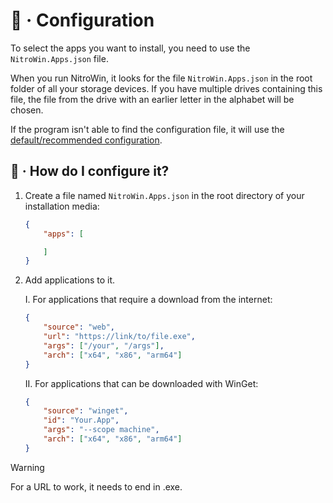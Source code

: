 # :wrench: · Configuration

To select the apps you want to install, you need to use the `NitroWin.Apps.json` file.

When you run NitroWin, it looks for the file `NitroWin.Apps.json` in the root folder of all your storage devices. If you have multiple drives containing this file, the file from the drive with an earlier letter in the alphabet will be chosen.

If the program isn't able to find the configuration file, it will use the [default/recommended configuration](https://raw.githubusercontent.com/nitrowinproject/NitroWin/refs/heads/main/assets/Configuration/NitroWin.Apps.json).

## :monocle_face: · How do I configure it?

1. Create a file named `NitroWin.Apps.json` in the root directory of your installation media:

    ```json
    {
        "apps": [

        ]
    }
    ```

2. Add applications to it.

    I. For applications that require a download from the internet:

    ```json
    {
        "source": "web",
        "url": "https://link/to/file.exe",
        "args": ["/your", "/args"],
        "arch": ["x64", "x86", "arm64"]
    }
    ```

    II. For applications that can be downloaded with WinGet:

    ```json
    {
        "source": "winget",
        "id": "Your.App",
        "args": "--scope machine",
        "arch": ["x64", "x86", "arm64"]
    }
    ```

> [!WARNING]
> For a URL to work, it needs to end in .exe.
